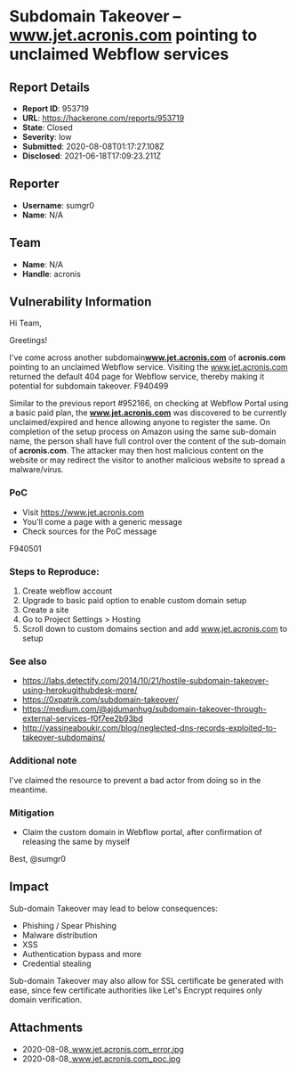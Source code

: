 # Subdomain Takeover – www.jet.acronis.com pointing to unclaimed Webflow services

## Report Details
- **Report ID**: 953719
- **URL**: https://hackerone.com/reports/953719
- **State**: Closed
- **Severity**: low
- **Submitted**: 2020-08-08T01:17:27.108Z
- **Disclosed**: 2021-06-18T17:09:23.211Z

## Reporter
- **Username**: sumgr0
- **Name**: N/A

## Team
- **Name**: N/A
- **Handle**: acronis

## Vulnerability Information
Hi Team,

Greetings!

I've come across another subdomain**www.jet.acronis.com** of **acronis.com** pointing to an unclaimed Webflow service. Visiting the www.jet.acronis.com returned the default 404 page for Webflow service, thereby making it potential for subdomain takeover.
F940499

Similar to the previous report #952166, on checking at Webflow Portal using a basic paid plan, the **www.jet.acronis.com** was discovered to be currently unclaimed/expired and hence allowing anyone to register the same. On completion of the setup process on Amazon using the same sub-domain name, the person shall have full control over the content of the sub-domain of **acronis.com**. The attacker may then host malicious content on the website or may redirect the visitor to another malicious website to spread a malware/virus.


### PoC

- Visit https://www.jet.acronis.com
- You'll come a page with a generic message
- Check sources for the PoC message

F940501


### Steps to Reproduce:

1. Create webflow account
2. Upgrade to basic paid option to enable custom domain setup
3. Create a site
4. Go to Project Settings > Hosting
5. Scroll down to custom domains section and add www.jet.acronis.com to setup


### See also

- https://labs.detectify.com/2014/10/21/hostile-subdomain-takeover-using-herokugithubdesk-more/  
- https://0xpatrik.com/subdomain-takeover/
- https://medium.com/@ajdumanhug/subdomain-takeover-through-external-services-f0f7ee2b93bd  
- http://yassineaboukir.com/blog/neglected-dns-records-exploited-to-takeover-subdomains/  


### Additional note

I've claimed the resource to prevent a bad actor from doing so in the meantime.


### Mitigation

- Claim the custom domain in Webflow portal, after confirmation of releasing the same by myself


Best,
@sumgr0

## Impact

Sub-domain Takeover may lead to below consequences:

- Phishing / Spear Phishing
- Malware distribution
- XSS
- Authentication bypass and more
- Credential stealing

Sub-domain Takeover may also allow for SSL certificate be generated with ease, since few certificate authorities like Let's Encrypt requires only domain verification.

## Attachments
- 2020-08-08_www.jet.acronis.com_error.jpg
- 2020-08-08_www.jet.acronis.com_poc.jpg
